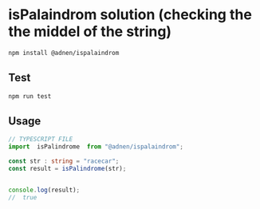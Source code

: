 # isPalaindrom solution (checking the the middel of the string)


```bash
npm install @adnen/ispalaindrom
```

## Test

```bash
npm run test
```

## Usage

```typescript
// TYPESCRIPT FILE
import  isPalindrome  from "@adnen/ispalaindrom";

const str : string = "racecar";
const result = isPalindrome(str);


console.log(result);
//  true
```
